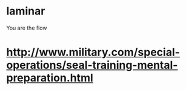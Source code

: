# laminar
You are the flow


# http://www.military.com/special-operations/seal-training-mental-preparation.html
